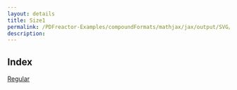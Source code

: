 ```yaml
---
layout: details
title: Size1
permalink: /PDFreactor-Examples/compoundFormats/mathjax/jax/output/SVG/fonts/TeX/Size1/
description: 
---
```


## Index
<div class="boxes">
                            <a href="/compare.html2pdf.tools/PDFreactor-Examples/compoundFormats/mathjax/jax/output/SVG/fonts/TeX/Size1/Regular/">
                                Regular
                            </a>
</div>



